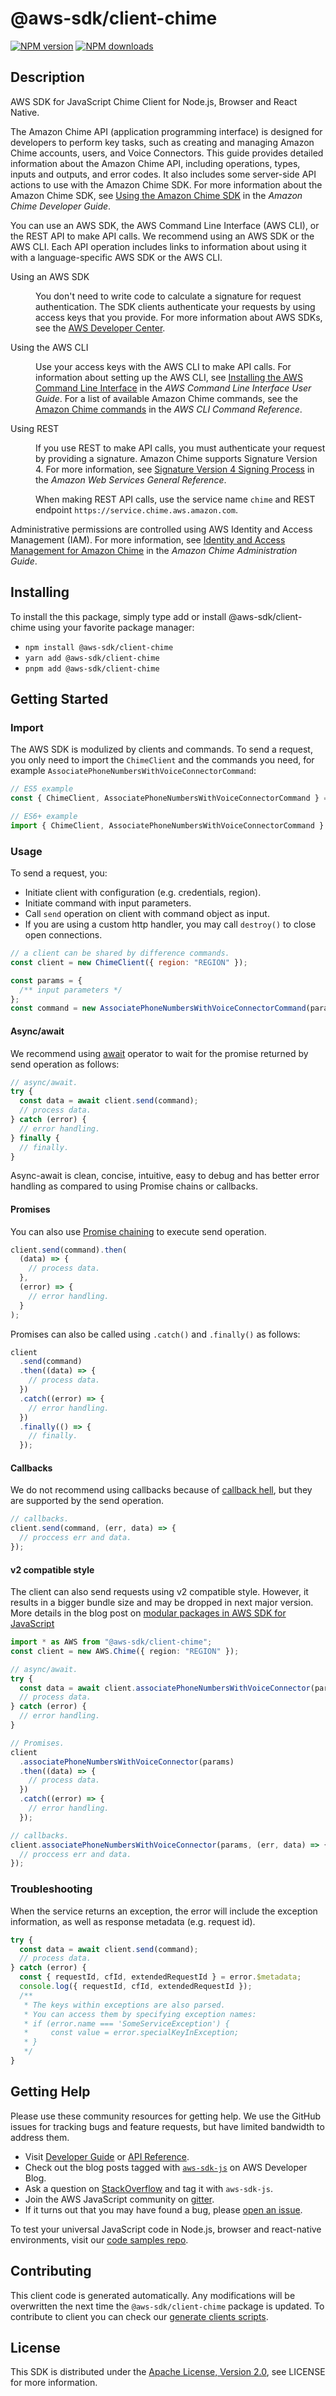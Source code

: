 # @aws-sdk/client-chime

[![NPM version](https://img.shields.io/npm/v/@aws-sdk/client-chime/latest.svg)](https://www.npmjs.com/package/@aws-sdk/client-chime)
[![NPM downloads](https://img.shields.io/npm/dm/@aws-sdk/client-chime.svg)](https://www.npmjs.com/package/@aws-sdk/client-chime)

## Description

AWS SDK for JavaScript Chime Client for Node.js, Browser and React Native.

<p>The Amazon Chime API (application programming interface) is designed for developers to
perform key tasks, such as creating and managing Amazon Chime accounts, users, and Voice
Connectors. This guide provides detailed information about the Amazon Chime API, including
operations, types, inputs and outputs, and error codes. It also includes some server-side API
actions to use with the Amazon Chime SDK. For more information about the Amazon Chime SDK, see <a href="https://docs.aws.amazon.com/chime/latest/dg/meetings-sdk.html">Using the Amazon Chime SDK</a> in the
<i>Amazon Chime Developer Guide</i>.</p>
<p>You can use an AWS SDK, the AWS Command Line Interface (AWS CLI), or the REST API to
make API calls. We recommend using an AWS SDK or the AWS CLI. Each API operation includes
links to information about using it with a language-specific AWS SDK or the AWS CLI.</p>
<dl>
<dt>Using an AWS SDK</dt>
<dd>
<p>You don't need to write code to calculate a signature for request
authentication. The SDK clients authenticate your requests by using access keys that you
provide. For more information about AWS SDKs, see the <a href="http://aws.amazon.com/developer/">AWS Developer Center</a>.</p>
</dd>
<dt>Using the AWS CLI</dt>
<dd>
<p>Use your access keys with the AWS CLI to make API calls. For information about
setting up the AWS CLI, see <a href="https://docs.aws.amazon.com/cli/latest/userguide/installing.html">Installing the AWS Command Line
Interface</a> in the <i>AWS Command Line Interface User Guide</i>.
For a list of available Amazon Chime commands, see the <a href="https://docs.aws.amazon.com/cli/latest/reference/chime/index.html">Amazon Chime commands</a> in the
<i>AWS CLI Command Reference</i>.</p>

</dd>
<dt>Using REST</dt>
<dd>
<p>If you use REST to make API calls, you must authenticate your request by providing
a signature. Amazon Chime supports Signature Version 4. For more information, see <a href="https://docs.aws.amazon.com/general/latest/gr/signature-version-4.html">Signature
Version 4 Signing Process</a> in the <i>Amazon Web Services General
Reference</i>.</p>
<p>When making REST API calls, use the service name <code>chime</code> and REST
endpoint <code>https://service.chime.aws.amazon.com</code>.</p>
</dd>
</dl>

<p>Administrative permissions are controlled using AWS Identity and Access Management (IAM). For more information, see <a href="https://docs.aws.amazon.com/chime/latest/ag/security-iam.html">Identity and Access Management for Amazon Chime</a> in the
<i>Amazon Chime Administration Guide</i>.</p>

## Installing

To install the this package, simply type add or install @aws-sdk/client-chime
using your favorite package manager:

- `npm install @aws-sdk/client-chime`
- `yarn add @aws-sdk/client-chime`
- `pnpm add @aws-sdk/client-chime`

## Getting Started

### Import

The AWS SDK is modulized by clients and commands.
To send a request, you only need to import the `ChimeClient` and
the commands you need, for example `AssociatePhoneNumbersWithVoiceConnectorCommand`:

```js
// ES5 example
const { ChimeClient, AssociatePhoneNumbersWithVoiceConnectorCommand } = require("@aws-sdk/client-chime");
```

```ts
// ES6+ example
import { ChimeClient, AssociatePhoneNumbersWithVoiceConnectorCommand } from "@aws-sdk/client-chime";
```

### Usage

To send a request, you:

- Initiate client with configuration (e.g. credentials, region).
- Initiate command with input parameters.
- Call `send` operation on client with command object as input.
- If you are using a custom http handler, you may call `destroy()` to close open connections.

```js
// a client can be shared by difference commands.
const client = new ChimeClient({ region: "REGION" });

const params = {
  /** input parameters */
};
const command = new AssociatePhoneNumbersWithVoiceConnectorCommand(params);
```

#### Async/await

We recommend using [await](https://developer.mozilla.org/en-US/docs/Web/JavaScript/Reference/Operators/await)
operator to wait for the promise returned by send operation as follows:

```js
// async/await.
try {
  const data = await client.send(command);
  // process data.
} catch (error) {
  // error handling.
} finally {
  // finally.
}
```

Async-await is clean, concise, intuitive, easy to debug and has better error handling
as compared to using Promise chains or callbacks.

#### Promises

You can also use [Promise chaining](https://developer.mozilla.org/en-US/docs/Web/JavaScript/Guide/Using_promises#chaining)
to execute send operation.

```js
client.send(command).then(
  (data) => {
    // process data.
  },
  (error) => {
    // error handling.
  }
);
```

Promises can also be called using `.catch()` and `.finally()` as follows:

```js
client
  .send(command)
  .then((data) => {
    // process data.
  })
  .catch((error) => {
    // error handling.
  })
  .finally(() => {
    // finally.
  });
```

#### Callbacks

We do not recommend using callbacks because of [callback hell](http://callbackhell.com/),
but they are supported by the send operation.

```js
// callbacks.
client.send(command, (err, data) => {
  // proccess err and data.
});
```

#### v2 compatible style

The client can also send requests using v2 compatible style.
However, it results in a bigger bundle size and may be dropped in next major version. More details in the blog post
on [modular packages in AWS SDK for JavaScript](https://aws.amazon.com/blogs/developer/modular-packages-in-aws-sdk-for-javascript/)

```ts
import * as AWS from "@aws-sdk/client-chime";
const client = new AWS.Chime({ region: "REGION" });

// async/await.
try {
  const data = await client.associatePhoneNumbersWithVoiceConnector(params);
  // process data.
} catch (error) {
  // error handling.
}

// Promises.
client
  .associatePhoneNumbersWithVoiceConnector(params)
  .then((data) => {
    // process data.
  })
  .catch((error) => {
    // error handling.
  });

// callbacks.
client.associatePhoneNumbersWithVoiceConnector(params, (err, data) => {
  // proccess err and data.
});
```

### Troubleshooting

When the service returns an exception, the error will include the exception information,
as well as response metadata (e.g. request id).

```js
try {
  const data = await client.send(command);
  // process data.
} catch (error) {
  const { requestId, cfId, extendedRequestId } = error.$metadata;
  console.log({ requestId, cfId, extendedRequestId });
  /**
   * The keys within exceptions are also parsed.
   * You can access them by specifying exception names:
   * if (error.name === 'SomeServiceException') {
   *     const value = error.specialKeyInException;
   * }
   */
}
```

## Getting Help

Please use these community resources for getting help.
We use the GitHub issues for tracking bugs and feature requests, but have limited bandwidth to address them.

- Visit [Developer Guide](https://docs.aws.amazon.com/sdk-for-javascript/v3/developer-guide/welcome.html)
  or [API Reference](https://docs.aws.amazon.com/AWSJavaScriptSDK/v3/latest/index.html).
- Check out the blog posts tagged with [`aws-sdk-js`](https://aws.amazon.com/blogs/developer/tag/aws-sdk-js/)
  on AWS Developer Blog.
- Ask a question on [StackOverflow](https://stackoverflow.com/questions/tagged/aws-sdk-js) and tag it with `aws-sdk-js`.
- Join the AWS JavaScript community on [gitter](https://gitter.im/aws/aws-sdk-js-v3).
- If it turns out that you may have found a bug, please [open an issue](https://github.com/aws/aws-sdk-js-v3/issues/new/choose).

To test your universal JavaScript code in Node.js, browser and react-native environments,
visit our [code samples repo](https://github.com/aws-samples/aws-sdk-js-tests).

## Contributing

This client code is generated automatically. Any modifications will be overwritten the next time the `@aws-sdk/client-chime` package is updated.
To contribute to client you can check our [generate clients scripts](https://github.com/aws/aws-sdk-js-v3/tree/main/scripts/generate-clients).

## License

This SDK is distributed under the
[Apache License, Version 2.0](http://www.apache.org/licenses/LICENSE-2.0),
see LICENSE for more information.
